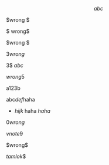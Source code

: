    $$abc$$   

$wrong
$

$ wrong$

$wrong $

3$wrong$

3$ $abc$

$wrong$5

a$123$b

abc$def$haha

- $hijk$ haha
    $haha$


0$wrong$

$vnote$9

$wrong\$

$tamlok$$
